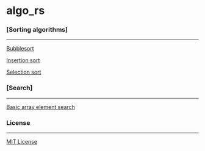 # algo_rs


### [Sorting algorithms]
<hr>

[Bubblesort](src/main.rs)

[Insertion sort](src/main.rs)

[Selection sort](src/main.rs)

### [Search]
<hr>

[Basic  array element search](src/main.rs)

### License
<hr>

[MIT License](LICENSE)